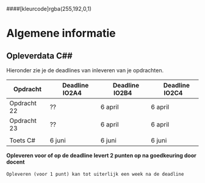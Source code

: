 ####[kleurcode]rgba(255,192,0,1)

# Algemene informatie



## Opleverdata C##
Hieronder zie je de deadlines van inleveren van je opdrachten. 

|&nbsp;Opdracht         | &nbsp; &nbsp; Deadline **IO2A4**| &nbsp; &nbsp; Deadline **IO2B4**| &nbsp; &nbsp; Deadline **IO2C4**|
|---------------  |--------------- | --------- | -------|
| Opdracht 22 | ?? | 6 april | 6 april |
| Opdracht 23 | ?? | 6 april | 6 april |
|  |  |  |  |
| Toets C# | 6 juni | 6 juni | 6 juni |



__Opleveren voor of op de deadline levert 2 punten op na goedkeuring door docent__<br><br>
``Opleveren (voor 1 punt) kan tot uiterlijk een week na de deadline``


